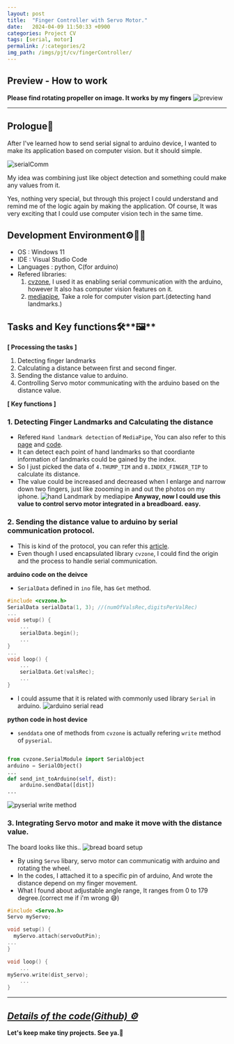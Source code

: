 ```yaml
---
layout: post
title:  "Finger Controller with Servo Motor."
date:   2024-04-09 11:50:33 +0900
categories: Project CV
tags: [serial, motor]
permalink: /:categories/2
img_path: /imgs/pjt/cv/fingerController/
---
```


## Preview - How to work
**Please find rotating propeller on image. It works by my fingers**
![preview](preview.gif)


---

## **Prologue🤔**

After I've learned how to send serial signal to arduino device, I wanted to make its application based on computer vision. but it should simple. 

![serialComm](What-is-Serial-Communication.jpg)

My idea was combining just like object detection and something could make any values from it.

Yes, nothing very special, but through this project I could understand and remind me of the logic again by making the application. Of course, It was very exciting that I could use computer vision tech in the same time.

## **Development Environment⚙️👨‍💻**

- OS : Windows 11
- IDE : Visual Studio Code
- Languages : python, C(for arduino)
- Refered libraries: 
    1. [cvzone][1], I used it as enabling serial communication with the arduino, however It also has computer vision features on it. 
    2. [mediapipe][2], Take a role for computer vision part.(detecting hand landmarks.)

## **Tasks and Key functions**🛠️**🖼️**

**\[ Processing the tasks \]**

1. Detecting finger landmarks
2. Calculating a distance between first and second finger.
3. Sending the distance value to arduino.
4. Controlling Servo motor communicating with the arduino based on the distance value.


**\[ Key functions \]**

### **1. Detecting Finger Landmarks and Calculating the distance**
- Refered `Hand landmark detection` of `MediaPipe`, You can also refer to this [page][3] and [code][4].
- It can detect each point of hand landmarks so that coordiante information of landmarks could be gained by the index.
- So I just picked the data of `4.THUMP_TIM` and `8.INDEX_FINGER_TIP` to calculate its distance. 
- The value could be increased and decreased when I enlarge and narrow down two fingers, just like zoooming in and out the photos on my iphone.
![hand Landmark by mediapipe](hand-Landmark-mediapipe.png)
**Anyway, now  I could use this value to control servo motor integrated in a breadboard. easy.**


### **2. Sending the distance value to arduino by serial communication protocol.**
- This is kind of the protocol, you can refer this [article][5].
- Even though I used encapsulated library `cvzone`, I could find the origin and the process to handle serial communication.

**arduino code on the deivce**
- `SerialData` defined in `ino` file, has `Get` method. 
```c
#include <cvzone.h>
SerialData serialData(1, 3); //(numOfValsRec,digitsPerValRec)
...
void setup() {
    ...
    serialData.begin();
    ...
}
...
void loop() {
    ...
    serialData.Get(valsRec);
    ...
}
```
- I could assume that it is related with commonly used library `Serial` in arduino. 
![arduino serial read](arduino-serial-Read.png)

**python code in host device**
- `senddata` one of methods from `cvzone` is actually refering `write` method of `pyserial`.

```python

from cvzone.SerialModule import SerialObject
arduino = SerialObject()
...
def send_int_toArduino(self, dist):
    arduino.sendData([dist])
...

```

![pyserial write method](pyserial-write-method.png)


### **3. Integrating Servo motor and make it move with the distance value.**

The board looks like this..
![bread board setup](bread-board-setup.jpg)

- By using `Servo` libary, servo motor can communicatig with arduino and rotating the wheel.
- In the codes, I attached it to a specific pin of arduino, And wrote the distance depend on my finger movement.
- What I found about adjustable angle range, It ranges from 0 to 179 degree.(correct me if i'm wrong 😅)

```c
#include <Servo.h>
Servo myServo;

void setup() {
  myServo.attach(servoOutPin);
...
}

void loop() {
    ...
myServo.write(dist_servo);
    ...
}
```

---

## _**[Details of the code(Github) ⚙️][6]**_

**Let's keep make tiny projects. See ya.🤖**

<!-- should be set with corresponding number on the article. -->

[1]: https://www.computervision.zone/
[2]: https://developers.google.com/mediapipe/solutions/vision/hand_landmarker
[3]: https://developers.google.com/mediapipe/solutions/vision/hand_landmarker/python
[4]: https://colab.research.google.com/github/googlesamples/mediapipe/blob/main/examples/hand_landmarker/python/hand_landmarker.ipynb#scrollTo=_JVO3rvPD4RN&line=11&uniqifier=1
[5]: https://sanholee.github.io/2024/02/embedded-howToSend-digitalValueToArduino
[6]: https://github.com/SanhoLee/cv_fingerController 